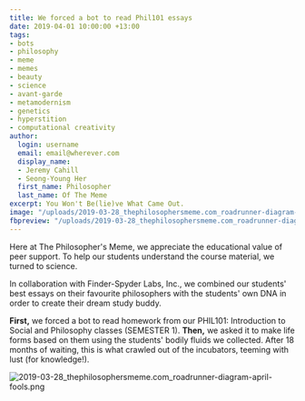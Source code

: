 ```yaml
---
title: We forced a bot to read Phil101 essays
date: 2019-04-01 10:00:00 +13:00
tags:
- bots
- philosophy
- meme
- memes
- beauty
- science
- avant-garde
- metamodernism
- genetics
- hyperstition
- computational creativity
author:
  login: username
  email: email@wherever.com
  display_name:
  - Jeremy Cahill
  - Seong-Young Her
  first_name: Philosopher
  last_name: Of The Meme
excerpt: You Won't Be(lie)ve What Came Out.
image: "/uploads/2019-03-28_thephilosophersmeme.com_roadrunner-diagram-april-fools.png"
fbpreview: "/uploads/2019-03-28_thephilosophersmeme.com_roadrunner-diagram-april-fools-crop.png"
---
```


Here at The Philosopher's Meme, we appreciate the educational value of peer support. To help our students understand the course material, we turned to science.

In collaboration with Finder-Spyder Labs, Inc., we combined our students' best essays on their favourite philosophers with the students' own DNA in order to create their dream study buddy.

**First,** we forced a bot to read homework from our PHIL101: Introduction to Social and Philosophy classes (SEMESTER 1). **Then,** we asked it to make life forms based on them using the students' bodily fluids we collected. After 18 months of waiting, this is what crawled out of the incubators, teeming with lust (for knowledge!).

![2019-03-28_thephilosophersmeme.com_roadrunner-diagram-april-fools.png](/uploads/2019-03-28_thephilosophersmeme.com_roadrunner-diagram-april-fools.png)